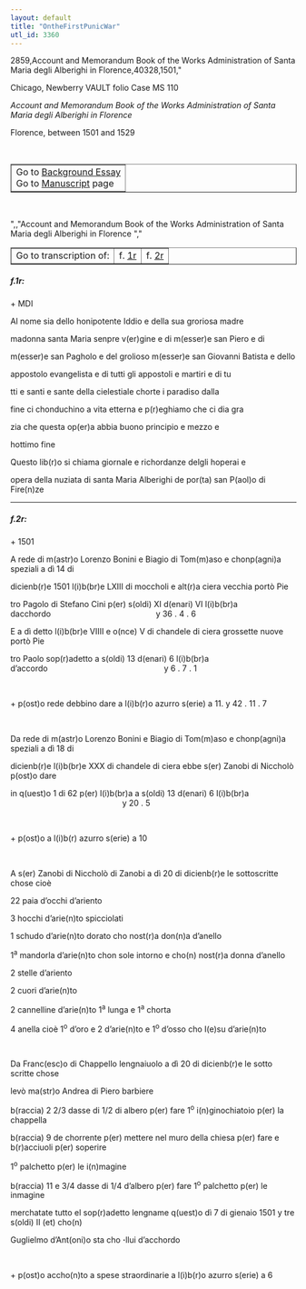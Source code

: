 ```yaml
---
layout: default
title: "OntheFirstPunicWar"
utl_id: 3360
---
```

2859,Account and Memorandum Book of the Works Administration of Santa Maria degli Alberighi in Florence,40328,1501,"
<p>Chicago, Newberry VAULT folio Case MS 110</p>
<p style=""margin-left:.25in;""><em>Account and Memorandum Book of the Works Administration of Santa Maria degli Alberighi in Florence</em></p>
<p style=""margin-left:.25in;"">Florence, between 1501 and 1529</p>
<p style=""font-size: 0.1em;""> </p>
<table border=""0.5"" cellpadding=""1"" cellspacing=""1"" style=""width: 200px; background-color:#F8F8F8;""><tbody style=""border-color:#ccc""><tr style=""border-color:#ccc""><td>Go to <a href=""https://italian-paleography.library.utoronto.ca/content/about_IP_025"" style=""font-weight:300;"" target=""_blank"">Background Essay</a><br />
			Go to <a href=""https://italian-paleography.library.utoronto.ca/islandora/object/italianpaleography%3AIP_025"" style=""font-weight:300;"" target=""_blank"">Manuscript</a> page</td>
</tr></tbody></table><p> </p>
",,"Account and Memorandum Book of the Works Administration of Santa Maria degli Alberighi in Florence
","
<table border=""0.5"" cellpadding=""1"" cellspacing=""1"" style=""width: 280px; margin-left: 0.25in;""><tbody><tr style=""border-color:#B3B6B7""><td style=""text-align:center"">Go to transcription of:</td>
<td style=""text-align:center"">f. <a href=""#1"">1r</a></td>
<td style=""text-align:center"">f. <a href=""#2"">2r</a></td>
</tr></tbody></table>
<h5 id=""1"" style=""color:#555;"">f.1r:</h5>
<p>+ MDI</p>
<p>Al nome sia dello honipotente Iddio e della sua groriosa madre</p>
<p>madonna santa Maria senpre v(er)gine e di m(esser)e san Piero e di</p>
<p>m(esser)e san Pagholo e del grolioso m(esser)e san Giovanni Batista e dello</p>
<p>appostolo evangelista e di tutti gli appostoli e martiri e di tu</p>
<p>tti e santi e sante della cielestiale chorte i paradiso dalla</p>
<p>fine ci chonduchino a vita etterna e p(r)eghiamo che ci dia gra</p>
<p>zia che questa op(er)a abbia buono principio e mezzo e</p>
<p>hottimo fine</p>
<p>Questo lib(r)o si chiama giornale e richordanze delgli hoperai e</p>
<p>opera della nuziata di santa Maria Alberighi de por(ta) san P(aol)o di Fire(n)ze</p>

<hr /><h5 id=""2"" style=""color:#555;"">f.2r:</h5>
<p>+ 1501</p>
<p>A rede di m(astr)o Lorenzo Bonini e Biagio di Tom(m)aso e chonp(agni)a speziali a dì 14 di</p>
<p>dicienb(r)e 1501 l(i)b(br)e LXIII di moccholi e alt(r)a ciera vecchia portò Pie</p>
<p>tro Pagolo di Stefano Cini p(er) s(oldi) XI d(enari) VI l(i)b(br)a dacchordo                                               y 36 . 4 . 6</p>
<p>E a dì detto l(i)b(br)e VIIII e o(nce) V di chandele di ciera grossette nuove portò Pie</p>
<p>tro Paolo sop(r)adetto a s(oldi) 13 d(enari) 6 l(i)b(br)a d’accordo                                                    y 6 . 7 . 1</p>
<p> </p>
<p>+ p(ost)o rede debbino dare a l(i)b(r)o azurro s(erie) a 11. y 42 . 11 . 7</p>
<p> </p>
<p>Da rede di m(astr)o Lorenzo Bonini e Biagio di Tom(m)aso e chonp(agni)a speziali a dì 18 di</p>
<p>dicienb(r)e l(i)b(br)e XXX di chandele di ciera ebbe s(er) Zanobi di Niccholò p(ost)o dare</p>
<p>in q(uest)o 1 di 62 p(er) l(i)b(br)a a s(oldi) 13 d(enari) 6 l(i)b(br)a                                                   y 20 . 5</p>
<p> </p>
<p>+ p(ost)o a l(i)b(r) azurro s(erie) a 10</p>
<p> </p>
<p>A s(er) Zanobi di Niccholò di Zanobi a dì 20 di dicienb(r)e le sottoscritte chose cioè</p>
<p>22 paia d’occhi d’ariento</p>
<p>3 hocchi d’arie(n)to spicciolati</p>
<p>1 schudo d’arie(n)to dorato cho nost(r)a don(n)a d’anello</p>
<p>1<sup>a</sup> mandorla d’arie(n)to chon sole intorno e cho(n) nost(r)a donna d’anello</p>
<p>2 stelle d’ariento</p>
<p>2 cuori d’arie(n)to</p>
<p>2 cannelline d’arie(n)to 1<sup>a</sup> lunga e 1<sup>a</sup> chorta</p>
<p>4 anella cioè 1<sup>o</sup> d’oro e 2 d’arie(n)to e 1<sup>o</sup> d’osso cho I(e)su d’arie(n)to</p>
<p> </p>
<p>Da Franc(esc)o di Chappello lengnaiuolo a dì 20 di dicienb(r)e le sotto scritte chose</p>
<p>levò ma(str)o Andrea di Piero barbiere</p>
<p>b(raccia) 2 2/3 dasse di 1/2 di albero p(er) fare 1<sup>o</sup> i(n)ginochiatoio p(er) la chappella</p>
<p>b(raccia) 9 de chorrente p(er) mettere nel muro della chiesa p(er) fare e b(r)acciuoli p(er) soperire</p>
<p>1<sup>o</sup> palchetto p(er) le i(n)magine</p>
<p>b(raccia) 11 e 3/4 dasse di 1/4 d’albero p(er) fare 1<sup>o</sup> palchetto p(er) le inmagine</p>
<p>merchatate tutto el sop(r)adetto lengname q(uest)o dì 7 di gienaio 1501 y tre s(oldi) II (et) cho(n)</p>
<p>Guglielmo d’Ant(oni)o sta cho <strong>·</strong>llui d’acchordo</p>
<p> </p>
<p>+ p(ost)o accho(n)to a spese straordinarie a l(i)b(r)o azurro s(erie) a 6</p>
